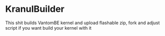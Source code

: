 # KranulBuilder
This shit builds VantomBE kernel and upload flashable zip,
fork and adjust script if you want build your kernel with it
